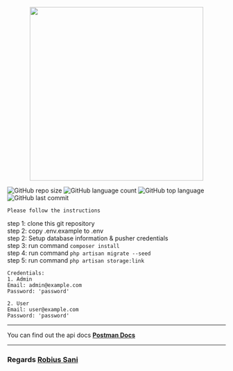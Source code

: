 <p align="center"><a href="https://laravel.com" target="_blank"><img src="https://raw.githubusercontent.com/laravel/art/master/logo-lockup/5%20SVG/2%20CMYK/1%20Full%20Color/laravel-logolockup-cmyk-red.svg" width="400"></a></p>

![GitHub repo size](https://img.shields.io/github/repo-size/Robiussani152/ecommerce-backend?style=plastic)
![GitHub language count](https://img.shields.io/github/languages/count/Robiussani152/ecommerce-backend?style=plastic)
![GitHub top language](https://img.shields.io/github/languages/top/Robiussani152/ecommerce-backend?style=plastic)
![GitHub last commit](https://img.shields.io/github/last-commit/Robiussani152/ecommerce-backend?color=red&style=plastic)

```
Please follow the instructions
```

step 1: clone this git repository <br>
step 2: copy .env.example to .env <br>
step 2: Setup database information & pusher credentials <br>
step 3: run command <code>composer install</code> <br>
step 4: run command <code>php artisan migrate --seed</code><br>
step 5: run command <code>php artisan storage:link</code><br>

```
Credentials:
1. Admin
Email: admin@example.com
Password: 'password'

2. User
Email: user@example.com
Password: 'password'

```
---
You can find out the api docs **[Postman Docs](https://documenter.getpostman.com/view/18053871/UVC3kTL6)**

---
### Regards **[Robius Sani](https://github.com/Robiussani152)**
